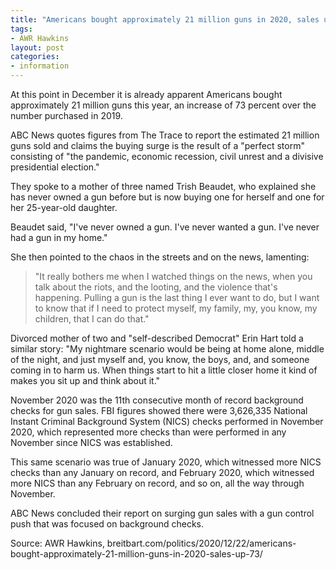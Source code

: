 ```yaml
---
title: "Americans bought approximately 21 million guns in 2020, sales up 73%"
tags:
- AWR Hawkins
layout: post
categories:
- information
---
```


At this point in December it is already apparent Americans bought approximately 21 million guns this year, an increase of 73 percent over the number purchased in 2019.

ABC News quotes figures from The Trace to report the estimated 21 million guns sold and claims the buying surge is the result of a "perfect storm" consisting of "the pandemic, economic recession, civil unrest and a divisive presidential election."

They spoke to a mother of three named Trish Beaudet, who explained she has never owned a gun before but is now buying one for herself and one for her 25-year-old daughter.

Beaudet said, "I've never owned a gun. I've never wanted a gun. I've never had a gun in my home."

She then pointed to the chaos in the streets and on the news, lamenting:

> "It really bothers me when I watched things on the news, when you talk about the riots, and the looting, and the violence that's happening. Pulling a gun is the last thing I ever want to do, but I want to know that if I need to protect myself, my family, my, you know, my children, that I can do that."

Divorced mother of two and "self-described Democrat" Erin Hart told a similar story: "My nightmare scenario would be being at home alone, middle of the night, and just myself and, you know, the boys, and, and someone coming in to harm us. When things start to hit a little closer home it kind of makes you sit up and think about it."

November 2020 was the 11th consecutive month of record background checks for gun sales. FBI figures showed there were 3,626,335 National Instant Criminal Background System (NICS) checks performed in November 2020, which represented more checks than were performed in any November since NICS was established.

This same scenario was true of January 2020, which witnessed more NICS checks than any January on record, and February 2020, which witnessed more NICS than any February on record, and so on, all the way through November.

ABC News concluded their report on surging gun sales with a gun control push that was focused on background checks.

Source: AWR Hawkins, breitbart.com/politics/2020/12/22/americans-bought-approximately-21-million-guns-in-2020-sales-up-73/
